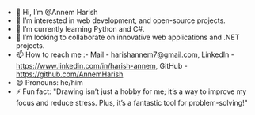 - 👋 Hi, I’m @Annem Harish
- 👀 I’m interested in web development, and open-source projects. 
- 🌱 I’m currently learning Python and C#.
- 💞️ I’m looking to collaborate on innovative web applications and .NET projects.
- 📫 How to reach me :- Mail - harishannem7@gmail.com, LinkedIn - https://www.linkedin.com/in/harish-annem, GitHub - https://github.com/AnnemHarish
- 😄 Pronouns: he/him
- ⚡ Fun fact: "Drawing isn’t just a hobby for me; it’s a way to improve my focus and reduce stress. Plus, it’s a fantastic tool for problem-solving!"

<!---
AnnemHarish/AnnemHarish is a ✨ special ✨ repository because its `README.md` (this file) appears on your GitHub profile.
You can click the Preview link to take a look at your changes.
--->

